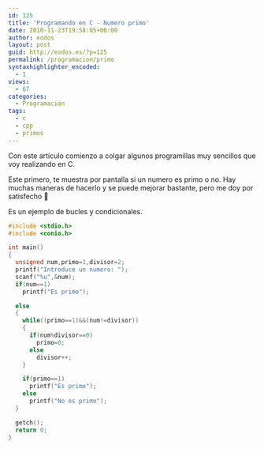 ```yaml
---
id: 125
title: 'Programando en C - Numero primo'
date: 2010-11-23T19:58:05+00:00
author: eodos
layout: post
guid: http://eodos.es/?p=125
permalink: /programacion/primo
syntaxhighlighter_encoded:
  - 1
views:
  - 67
categories:
  - Programación
tags:
  - c
  - cpp
  - primos
---
```

Con este artículo comienzo a colgar algunos programillas muy sencillos que voy realizando en C.  

Este primero, te muestra por pantalla si un numero es primo o no. Hay muchas maneras de hacerlo y se puede mejorar bastante, pero me doy por satisfecho 🙂  

Es un ejemplo de bucles y condicionales.

```c
#include <stdio.h>
#include <conio.h>

int main()
{
  unsigned num,primo=1,divisor=2;
  printf("Introduce un numero: ");
  scanf("%u",&num);
  if(num==1)
    printf("Es primo");

  else
  {
    while((primo==1)&&(num!=divisor))
    {
      if(num%divisor==0)
        primo=0;
      else
        divisor++;
    }

    if(primo==1)
      printf("Es primo");
    else
      printf("No es primo");
  }

  getch();
  return 0;
}
```